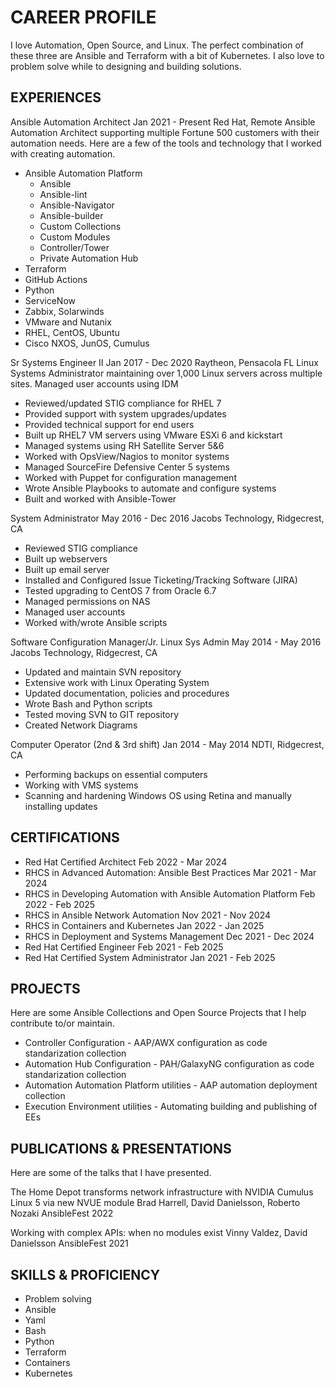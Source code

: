 # CAREER PROFILE

I love Automation, Open Source, and Linux. The perfect combination of these three are Ansible and Terraform with a bit of Kubernetes. I also love to problem solve while to designing and building solutions.

## EXPERIENCES

Ansible Automation Architect
Jan 2021 - Present
Red Hat, Remote
Ansible Automation Architect supporting multiple Fortune 500 customers with their automation needs. Here are a few of the tools and technology that I worked with creating automation.

  - Ansible Automation Platform
    - Ansible
    - Ansible-lint
    - Ansible-Navigator
    - Ansible-builder
    - Custom Collections
    - Custom Modules
    - Controller/Tower
    - Private Automation Hub
  - Terraform
  - GitHub Actions
  - Python
  - ServiceNow
  - Zabbix, Solarwinds
  - VMware and Nutanix
  - RHEL, CentOS, Ubuntu
  - Cisco NXOS, JunOS, Cumulus

Sr Systems Engineer II
Jan 2017 - Dec 2020
Raytheon, Pensacola FL
Linux Systems Administrator maintaining over 1,000 Linux servers across multiple sites.
Managed user accounts using IDM

  - Reviewed/updated STIG compliance for RHEL 7
  - Provided support with system upgrades/updates
  - Provided technical support for end users
  - Built up RHEL7 VM servers using VMware ESXi 6 and kickstart
  - Managed systems using RH Satellite Server 5&6
  - Worked with OpsView/Nagios to monitor systems
  - Managed SourceFire Defensive Center 5 systems
  - Worked with Puppet for configuration management
  - Wrote Ansible Playbooks to automate and configure systems
  - Built and worked with Ansible-Tower

System Administrator
May 2016 - Dec 2016
Jacobs Technology, Ridgecrest, CA
  - Reviewed STIG compliance
  - Built up webservers
  - Built up email server
  - Installed and Configured Issue Ticketing/Tracking Software (JIRA)
  - Tested upgrading to CentOS 7 from Oracle 6.7
  - Managed permissions on NAS
  - Managed user accounts
  - Worked with/wrote Ansible scripts

Software Configuration Manager/Jr. Linux Sys Admin
May 2014 - May 2016
Jacobs Technology, Ridgecrest, CA
  - Updated and maintain SVN repository
  - Extensive work with Linux Operating System
  - Updated documentation, policies and procedures
  - Wrote Bash and Python scripts
  - Tested moving SVN to GIT repository
  - Created Network Diagrams

Computer Operator (2nd & 3rd shift)
Jan 2014 - May 2014
NDTI, Ridgecrest, CA
  - Performing backups on essential computers
  - Working with VMS systems
  - Scanning and hardening Windows OS using Retina and manually installing updates

## CERTIFICATIONS

  - Red Hat Certified Architect Feb 2022 - Mar 2024
  - RHCS in Advanced Automation: Ansible Best Practices Mar 2021 - Mar 2024
  - RHCS in Developing Automation with Ansible Automation Platform Feb 2022 - Feb 2025
  - RHCS in Ansible Network Automation Nov 2021 - Nov 2024
  - RHCS in Containers and Kubernetes Jan 2022 - Jan 2025
  - RHCS in Deployment and Systems Management Dec 2021 - Dec 2024
  - Red Hat Certified Engineer Feb 2021 - Feb 2025
  - Red Hat Certified System Administrator Jan 2021 - Feb 2025

## PROJECTS

Here are some Ansible Collections and Open Source Projects that I help contribute to/or maintain.

  - Controller Configuration - AAP/AWX configuration as code standarization collection
  - Automation Hub Configuration - PAH/GalaxyNG configuration as code standarization collection
  - Automation Automation Platform utilities - AAP automation deployment collection
  - Execution Environment utilities - Automating building and publishing of EEs

## PUBLICATIONS & PRESENTATIONS

Here are some of the talks that I have presented.

The Home Depot transforms network infrastructure with NVIDIA Cumulus Linux 5 via new NVUE module
Brad Harrell, David Danielsson, Roberto Nozaki
AnsibleFest 2022

Working with complex APIs: when no modules exist
Vinny Valdez, David Danielsson
AnsibleFest 2021

## SKILLS & PROFICIENCY

  - Problem solving
  - Ansible
  - Yaml
  - Bash
  - Python
  - Terraform
  - Containers
  - Kubernetes
